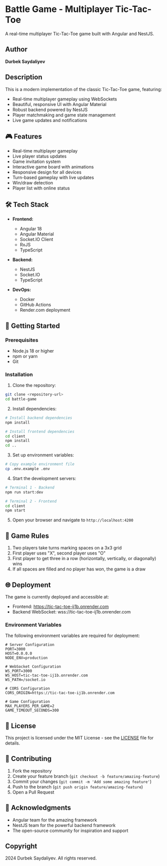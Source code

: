 # Battle Game - Multiplayer Tic-Tac-Toe

A real-time multiplayer Tic-Tac-Toe game built with Angular and NestJS.

## Author

**Durbek Saydaliyev**

## Description

This is a modern implementation of the classic Tic-Tac-Toe game, featuring:
- Real-time multiplayer gameplay using WebSockets
- Beautiful, responsive UI with Angular Material
- Robust backend powered by NestJS
- Player matchmaking and game state management
- Live game updates and notifications

## 🎮 Features

- Real-time multiplayer gameplay
- Live player status updates
- Game invitation system
- Interactive game board with animations
- Responsive design for all devices
- Turn-based gameplay with live updates
- Win/draw detection
- Player list with online status

## 🛠 Tech Stack

- **Frontend:**
  - Angular 18
  - Angular Material
  - Socket.IO Client
  - RxJS
  - TypeScript

- **Backend:**
  - NestJS
  - Socket.IO
  - TypeScript

- **DevOps:**
  - Docker
  - GitHub Actions
  - Render.com deployment

## 🚀 Getting Started

### Prerequisites

- Node.js 18 or higher
- npm or yarn
- Git

### Installation

1. Clone the repository:
```bash
git clone <repository-url>
cd battle-game
```

2. Install dependencies:
```bash
# Install backend dependencies
npm install

# Install frontend dependencies
cd client
npm install
cd ..
```

3. Set up environment variables:
```bash
# Copy example environment file
cp .env.example .env
```

4. Start the development servers:

```bash
# Terminal 1 - Backend
npm run start:dev

# Terminal 2 - Frontend
cd client
npm start
```

5. Open your browser and navigate to `http://localhost:4200`

## 🎯 Game Rules

1. Two players take turns marking spaces on a 3x3 grid
2. First player uses "X", second player uses "O"
3. First player to get three in a row (horizontally, vertically, or diagonally) wins
4. If all spaces are filled and no player has won, the game is a draw

## 🌐 Deployment

The game is currently deployed and accessible at:
- Frontend: https://tic-tac-toe-ij1b.onrender.com
- Backend WebSocket: wss://tic-tac-toe-ij1b.onrender.com

### Environment Variables

The following environment variables are required for deployment:

```env
# Server Configuration
PORT=3000
HOST=0.0.0.0
NODE_ENV=production

# WebSocket Configuration
WS_PORT=3000
WS_HOST=tic-tac-toe-ij1b.onrender.com
WS_PATH=/socket.io

# CORS Configuration
CORS_ORIGIN=https://tic-tac-toe-ij1b.onrender.com

# Game Configuration
MAX_PLAYERS_PER_GAME=2
GAME_TIMEOUT_SECONDS=300
```

## 📝 License

This project is licensed under the MIT License - see the [LICENSE](LICENSE) file for details.

## 🤝 Contributing

1. Fork the repository
2. Create your feature branch (`git checkout -b feature/amazing-feature`)
3. Commit your changes (`git commit -m 'Add some amazing feature'`)
4. Push to the branch (`git push origin feature/amazing-feature`)
5. Open a Pull Request

## 📝 Acknowledgments

- Angular team for the amazing framework
- NestJS team for the powerful backend framework
- The open-source community for inspiration and support

## Copyright

 2024 Durbek Saydaliyev. All rights reserved.
